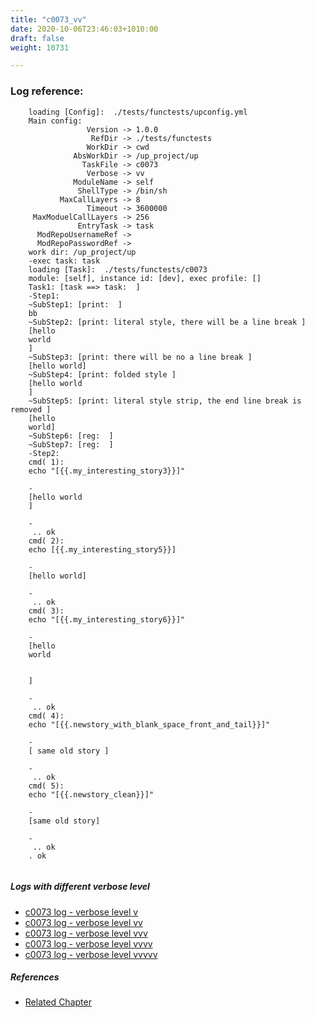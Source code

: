 ```yaml
---
title: "c0073_vv"
date: 2020-10-06T23:46:03+1010:00
draft: false
weight: 10731

---
```


### Log reference: <no value>

```
    loading [Config]:  ./tests/functests/upconfig.yml
    Main config:
                 Version -> 1.0.0
                  RefDir -> ./tests/functests
                 WorkDir -> cwd
              AbsWorkDir -> /up_project/up
                TaskFile -> c0073
                 Verbose -> vv
              ModuleName -> self
               ShellType -> /bin/sh
           MaxCallLayers -> 8
                 Timeout -> 3600000
     MaxModuelCallLayers -> 256
               EntryTask -> task
      ModRepoUsernameRef -> 
      ModRepoPasswordRef -> 
    work dir: /up_project/up
    -exec task: task
    loading [Task]:  ./tests/functests/c0073
    module: [self], instance id: [dev], exec profile: []
    Task1: [task ==> task:  ]
    -Step1:
    ~SubStep1: [print:  ]
    bb
    ~SubStep2: [print: literal style, there will be a line break ]
    [hello
    world
    ]
    ~SubStep3: [print: there will be no a line break ]
    [hello world]
    ~SubStep4: [print: folded style ]
    [hello world
    ]
    ~SubStep5: [print: literal style strip, the end line break is removed ]
    [hello
    world]
    ~SubStep6: [reg:  ]
    ~SubStep7: [reg:  ]
    -Step2:
    cmd( 1):
    echo "[{{.my_interesting_story3}}]"
    
    -
    [hello world
    ]
    
    -
     .. ok
    cmd( 2):
    echo [{{.my_interesting_story5}}]
    
    -
    [hello world]
    
    -
     .. ok
    cmd( 3):
    echo "[{{.my_interesting_story6}}]"
    
    -
    [hello
    world
    
    
    ]
    
    -
     .. ok
    cmd( 4):
    echo "[{{.newstory_with_blank_space_front_and_tail}}]"
    
    -
    [ same old story ]
    
    -
     .. ok
    cmd( 5):
    echo "[{{.newstory_clean}}]"
    
    -
    [same old story]
    
    -
     .. ok
    . ok
    
```

##### Logs with different verbose level
* [c0073 log - verbose level v](../../logs/c0073_v)
* [c0073 log - verbose level vv](../../logs/c0073_vv)
* [c0073 log - verbose level vvv](../../logs/c0073_vvv)
* [c0073 log - verbose level vvvv](../../logs/c0073_vvvv)
* [c0073 log - verbose level vvvvv](../../logs/c0073_vvvvv)

##### References
* [Related Chapter](../../syntax/c0073)
